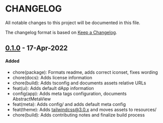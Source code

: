 # CHANGELOG
All notable changes to this project will be documented in this file.

The changelog format is based on [Keep a Changelog](https://keepachangelog.com/en/1.0.0/).

## [0.1.0][0.1.0] - 17-Apr-2022

#### Added

- chore(package): Formats readme, adds correct iconset, fixes wording
- chore(docs): Adds license information
- chore(build): Adds tsconfig and documents assets relative URLs
- feat(ui): Adds default dApp information
- config(app): Adds meta tags configuration, documents AbstractMetaView
- feat(meta): Adds config/ and adds default meta config
- feat(theme): Adds tailwindcss@3.0.x and moves assets to resources/
- chore(build): Adds contributing notes and finalize build process

[0.1.0]: https://github.com/dhealthproject/dapp-frontend-vue/releases/tag/v0.1.0

